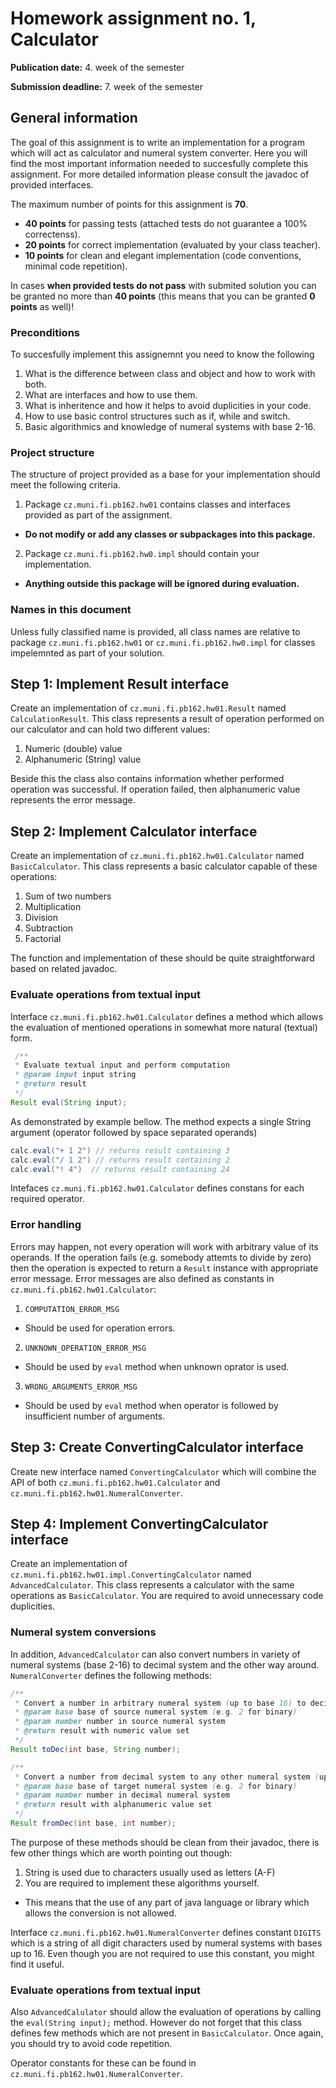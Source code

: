 Homework assignment no. 1, Calculator
====================================

**Publication date:** 4. week of the semester 

**Submission deadline:** 7. week of the semester

General information
-------------------
The goal of this assignment is to write an implementation for a program which will act as calculator and numeral system converter. Here you will find the most important information needed to succesfully complete this assignment. For more detailed information please consult the javadoc of provided interfaces.

The maximum number of points for this assignment is **70**.

- **40 points** for passing tests (attached tests do not guarantee a 100% correctenss).
- **20 points** for correct implementation (evaluated by your class teacher).
- **10 points** for clean and elegant implementation (code conventions, minimal code repetition).

In cases **when provided tests do not pass** with submited solution you can be granted no more than **40 points** (this means that you can be granted **0 points** as well)!

### Preconditions
To succesfully implement this assignemnt you need to know the following

1. What is the difference between class and object and how to work with both.
2. What are interfaces and how to use them.
3. What is inheritence and how it helps to avoid duplicities in your code.
4. How to use basic control structures such as if, while and switch.
5. Basic algorithmics and knowledge of numeral systems with base 2-16.

### Project structure
The structure of project provided as a base for your implementation should meet the following criteria.

1. Package ```cz.muni.fi.pb162.hw01``` contains classes and interfaces provided as part of the assignment.
  - **Do not modify or add any classes or subpackages into this package.**
2. Package  ```cz.muni.fi.pb162.hw0.impl``` should contain your implementation.
  - **Anything outside this package will be ignored during evaluation.**

### Names in this document
Unless fully classified name is provided, all class names are relative to  package ```cz.muni.fi.pb162.hw01``` or ```cz.muni.fi.pb162.hw0.impl``` for classes impelemnted as part of your solution.

Step 1: Implement Result interface
---------------------------
Create an implementation of ```cz.muni.fi.pb162.hw01.Result``` named ```CalculationResult```. This class represents a result of operation performed on our calculator and can hold two different values:

1. Numeric (double) value
2. Alphanumeric (String) value

Beside this the class also contains information whether performed operation was successful. If operation failed, then alphanumeric value represents the error message.


Step 2: Implement Calculator interface
------------------------------
Create an implementation of ```cz.muni.fi.pb162.hw01.Calculator``` named ```BasicCalculator```. This class represents a basic calculator capable of these operations:

1. Sum of two numbers
2. Multiplication
3. Division
4. Subtraction
5. Factorial

The function and implementation of these should be quite straightforward based on related javadoc.

### Evaluate operations from textual input
Interface ```cz.muni.fi.pb162.hw01.Calculator``` defines a method which allows the evaluation of mentioned operations in somewhat more natural (textual) form.

```java
 /**
 * Evaluate textual input and perform computation
 * @param input input string
 * @return result
 */
Result eval(String input);
```

As demonstrated by example bellow. The method expects a single String argument (operator followed by space separated operands)

```java
calc.eval("+ 1 2") // returns result containing 3
calc.eval("/ 1 2") // returns result containing 2
calc.eval("! 4")  // returns result containing 24
```
Intefaces ```cz.muni.fi.pb162.hw01.Calculator``` defines constans for each required operator.

### Error handling
Errors may happen, not every operation will work with arbitrary value of its operands. If the operation fails (e.g. somebody attemts to divide by zero) then the operation is expected to return a ```Result``` instance with appropriate error message. Error messages are also defined as constants in ```cz.muni.fi.pb162.hw01.Calculator```:

1. ```COMPUTATION_ERROR_MSG```
  - Should be used for operation errors.
2. ```UNKNOWN_OPERATION_ERROR_MSG```
  - Should be used by ```eval``` method when unknown oprator is used.
3. ```WRONG_ARGUMENTS_ERROR_MSG```
  - Should be used by ```eval``` method when operator is followed by insufficient number of arguments.


Step 3: Create ConvertingCalculator interface
-------------------------------------
Create new interface named ```ConvertingCalculator``` which will combine the API of both ```cz.muni.fi.pb162.hw01.Calculator``` and ```cz.muni.fi.pb162.hw01.NumeralConverter```.

Step 4: Implement ConvertingCalculator interface
----------------------------------------
Create an implementation of ```cz.muni.fi.pb162.hw01.impl.ConvertingCalculator``` named ```AdvancedCalculator```. This class represents a calculator with the same operations as ```BasicCalculator```. You are required to avoid unnecessary code duplicities.


### Numeral system conversions
In addition, ```AdvancedCalculator``` can also convert numbers in variety of numeral systems (base 2-16) to decimal system and the other way around. ```NumeralConverter``` defines the following methods:

```java
/**
 * Convert a number in arbitrary numeral system (up to base 16) to decimal
 * @param base base of source numeral system (e.g. 2 for binary)
 * @param number number in source numeral system
 * @return result with numeric value set
 */
Result toDec(int base, String number);

/**
 * Convert a number from decimal system to any other numeral system (up to base 16)
 * @param base base of target numeral system (e.g. 2 for binary)
 * @param number number in decimal numeral system
 * @return result with alphanumeric value set
 */
Result fromDec(int base, int number);
```
The purpose of these methods should be clean from their javadoc, there is few other things which are worth pointing out though:

1. String is used due to characters usually used as letters (A-F)
2. You are required to implement these algorithms yourself.
  - This means that the use of any part of java language or library which allows the conversion is not allowed.

Interface ```cz.muni.fi.pb162.hw01.NumeralConverter``` defines constant ```DIGITS``` which is a string of all digit characters used by numeral systems with bases up to 16. Even though you are not required to use this constant, you might find it useful.

### Evaluate operations from textual input
Also  ```AdvancedCalulator``` should allow the evaluation of operations by calling the ```eval(String input);``` method. However do not forget that this class defines few methods which are not present in ```BasicCalculator```. Once again, you should try to avoid code repetition.

Operator constants for these can be found in ```cz.muni.fi.pb162.hw01.NumeralConverter```.